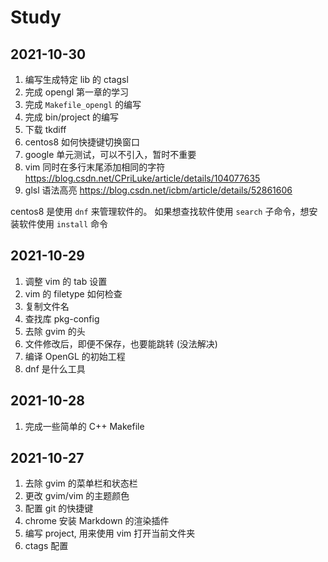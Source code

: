 # Study

## 2021-10-30

1. 编写生成特定 lib 的 ctagsl
2. 完成 opengl 第一章的学习
3. 完成 `Makefile_opengl` 的编写
4. 完成 bin/project 的编写
5. 下载 tkdiff
6. centos8 如何快捷键切换窗口
7. google 单元测试，可以不引入，暂时不重要
8. vim 同时在多行末尾添加相同的字符 https://blog.csdn.net/CPriLuke/article/details/104077635
9. glsl 语法高亮 https://blog.csdn.net/icbm/article/details/52861606

centos8 是使用 `dnf` 来管理软件的。
如果想查找软件使用 `search` 子命令，想安装软件使用 `install` 命令

## 2021-10-29

1. 调整 vim 的 tab 设置
2. vim 的 filetype 如何检查
3. 复制文件名
4. 查找库 pkg-config
5. 去除 gvim 的头
6. 文件修改后，即便不保存，也要能跳转 (没法解决)
7. 编译 OpenGL 的初始工程
8. dnf 是什么工具

## 2021-10-28

1. 完成一些简单的 C++ Makefile

## 2021-10-27

1. 去除 gvim 的菜单栏和状态栏
1. 更改 gvim/vim 的主题颜色
1. 配置 git 的快捷键
1. chrome 安装 Markdown 的渲染插件
1. 编写 project, 用来使用 vim 打开当前文件夹 
1. ctags 配置


